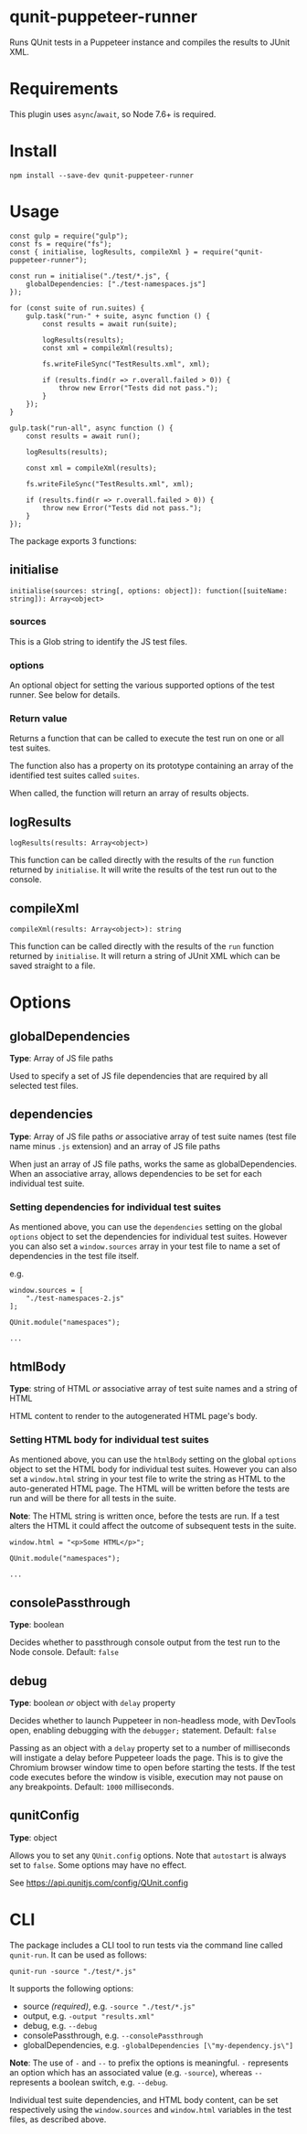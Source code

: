 # qunit-puppeteer-runner
Runs QUnit tests in a Puppeteer instance and compiles the results to JUnit XML.

# Requirements

This plugin uses `async`/`await`, so Node 7.6+ is required.

# Install

```
npm install --save-dev qunit-puppeteer-runner
```

# Usage

```
const gulp = require("gulp");
const fs = require("fs");
const { initialise, logResults, compileXml } = require("qunit-puppeteer-runner");

const run = initialise("./test/*.js", {
    globalDependencies: ["./test-namespaces.js"]
});

for (const suite of run.suites) {
    gulp.task("run-" + suite, async function () {
        const results = await run(suite);

        logResults(results);
        const xml = compileXml(results);

        fs.writeFileSync("TestResults.xml", xml);

        if (results.find(r => r.overall.failed > 0)) {
            throw new Error("Tests did not pass.");
        }
    });
}

gulp.task("run-all", async function () {
    const results = await run();

    logResults(results);
    
    const xml = compileXml(results);

    fs.writeFileSync("TestResults.xml", xml);
    
    if (results.find(r => r.overall.failed > 0)) {
        throw new Error("Tests did not pass.");
    }
});

```

The package exports 3 functions:

## initialise

```
initialise(sources: string[, options: object]): function([suiteName: string]): Array<object>
```

### sources
This is a Glob string to identify the JS test files.

### options
An optional object for setting the various supported options of the test runner. See below for details.

### Return value
Returns a function that can be called to execute the test run on one or all test suites.

The function also has a property on its prototype containing an array of the identified test suites called `suites`.

When called, the function will return an array of results objects.

## logResults

```
logResults(results: Array<object>)
```

This function can be called directly with the results of the `run` function returned by `initialise`. It will write the results of the test run out to the console.

## compileXml

```
compileXml(results: Array<object>): string
```

This function can be called directly with the results of the `run` function returned by `initialise`. It will return a string of JUnit XML which can be saved straight to a file.

# Options

## globalDependencies

**Type**: Array of JS file paths

Used to specify a set of JS file dependencies that are required by all selected test files.

## dependencies

**Type**: Array of JS file paths _or_ associative array of test suite names (test file name minus `.js` extension) and an array of JS file paths

When just an array of JS file paths, works the same as globalDependencies. When an associative array, allows dependencies to be set for each individual test suite.

### Setting dependencies for individual test suites

As mentioned above, you can use the `dependencies` setting on the global `options` object to set the dependencies for individual test suites.
However you can also set a `window.sources` array in your test file to name a set of dependencies in the test file itself.

e.g.
```
window.sources = [
    "./test-namespaces-2.js"
];

QUnit.module("namespaces");

...
```

## htmlBody

**Type**: string of HTML _or_ associative array of test suite names and a string of HTML

HTML content to render to the autogenerated HTML page's body.

### Setting HTML body for individual test suites

As mentioned above, you can use the `htmlBody` setting on the global `options` object to set the HTML body for individual test suites.
However you can also set a `window.html` string in your test file to write the string as HTML to the auto-generated HTML page. The HTML will be written before the tests are run and will be there for all tests in the suite.

**Note**: The HTML string is written once, before the tests are run. If a test alters the HTML it could affect the outcome of subsequent tests in the suite.

```
window.html = "<p>Some HTML</p>";

QUnit.module("namespaces");

...
```

## consolePassthrough

**Type**: boolean

Decides whether to passthrough console output from the test run to the Node console. Default: `false`

## debug

**Type**: boolean _or_ object with `delay` property

Decides whether to launch Puppeteer in non-headless mode, with DevTools open, enabling debugging with the `debugger;` statement. Default: `false`

Passing as an object with a `delay` property set to a number of milliseconds will instigate a delay before Puppeteer loads the page. This is to give the Chromium browser window time to open before starting the tests. If the test code executes before the window is visible, execution may not pause on any breakpoints. Default: `1000` milliseconds.

## qunitConfig

**Type**: object

Allows you to set any `QUnit.config` options. Note that `autostart` is always set to `false`. Some options may have no effect.

See https://api.qunitjs.com/config/QUnit.config 

# CLI

The package includes a CLI tool to run tests via the command line called `qunit-run`. It can be used as follows:
```
qunit-run -source "./test/*.js"
```

It supports the following options:

* source *(required)*, e.g. `-source "./test/*.js"`
* output, e.g. `-output "results.xml"`
* debug, e.g. `--debug`
* consolePassthrough, e.g. `--consolePassthrough`
* globalDependencies, e.g. `-globalDependencies [\"my-dependency.js\"]`

**Note**: The use of `-` and `--` to prefix the options is meaningful. `-` represents an option which has an associated value (e.g. `-source`), whereas `--` represents a boolean switch, e.g. `--debug`.

Individual test suite dependencies, and HTML body content, can be set respectively using the `window.sources` and `window.html` variables in the test files, as described above. 